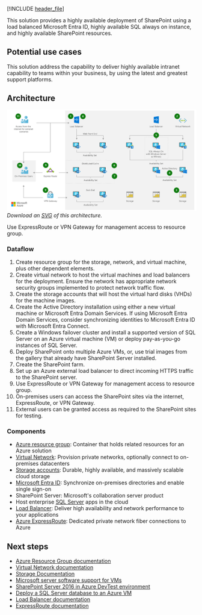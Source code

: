 [!INCLUDE [header_file](../../../includes/sol-idea-header.md)]

This solution provides a highly available deployment of SharePoint using a load balanced Microsoft Entra ID, highly available SQL always on instance, and highly available SharePoint resources.

## Potential use cases

This solution address the capability to deliver highly available intranet capability to teams within your business, by using the latest and greatest support platforms.

## Architecture

![Architecture Diagram](../media/highly-available-sharepoint-farm.png)
*Download an [SVG](../media/highly-available-sharepoint-farm.svg) of this architecture.*

<div class="architecture-tooltip-content" id="architecture-tooltip-9">
<p>Use ExpressRoute or VPN Gateway for management access to resource group.</p>
</div>

### Dataflow

1. Create resource group for the storage, network, and virtual machine, plus other dependent elements.
1. Create virtual network to host the virtual machines and load balancers for the deployment. Ensure the network has appropriate network security groups implemented to protect network traffic flow.
1. Create the storage accounts that will host the virtual hard disks (VHDs) for the machine images.
1. Create the Active Directory installation using either a new virtual machine or Microsoft Entra Domain Services. If using Microsoft Entra Domain Services,  consider synchronizing identities to Microsoft Entra ID with Microsoft Entra Connect.
1. Create a Windows failover cluster and install a supported version of SQL Server on an Azure virtual machine (VM) or deploy pay-as-you-go instances of SQL Server.
1. Deploy SharePoint onto multiple Azure VMs, or, use trial images from the gallery that already have SharePoint Server installed.
1. Create the SharePoint farm.
1. Set up an Azure external load balancer to direct incoming HTTPS traffic to the SharePoint server.
1. Use ExpressRoute or VPN Gateway for management access to resource group.
1. On-premises users can access the SharePoint sites via the internet, ExpressRoute, or VPN Gateway.
1. External users can be granted access as required to the SharePoint sites for testing.

### Components

* [Azure resource group](/azure/azure-resource-manager/management/overview#resource-groups): Container that holds related resources for an Azure solution
* [Virtual Network](/azure/well-architected/service-guides/virtual-network): Provision private networks, optionally connect to on-premises datacenters
* [Storage accounts](/azure/storage/common/storage-introduction): Durable, highly available, and massively scalable cloud storage
* [Microsoft Entra ID](/entra/fundamentals/whatis): Synchronize on-premises directories and enable single sign-on
* SharePoint Server: Microsoft's collaboration server product
* Host enterprise [SQL Server](/azure/azure-sql/virtual-machines/windows/sql-server-on-azure-vm-iaas-what-is-overview) apps in the cloud
* [Load Balancer](/azure/well-architected/service-guides/azure-load-balancer): Deliver high availability and network performance to your applications
* [Azure ExpressRoute](/azure/well-architected/service-guides/azure-expressroute): Dedicated private network fiber connections to Azure

## Next steps

* [Azure Resource Group documentation](/azure/azure-resource-manager/resource-group-overview)
* [Virtual Network documentation](/azure/virtual-network/virtual-networks-overview)
* [Storage Documentation](/azure/storage/blobs/storage-blobs-introduction)
* [Microsoft server software support for VMs](https://support.microsoft.com/help/2721672/microsoft-server-software-support-for-microsoft-azure-virtual-machines)
* [SharePoint Server 2016 in Azure DevTest environment](/sharepoint/administration/intranet-sharepoint-server-in-azure-dev-test-environment)
* [Deploy a SQL Server database to an Azure VM](/azure/azure-sql/virtual-machines/windows/create-sql-vm-portal)
* [Load Balancer documentation](/azure/load-balancer/load-balancer-standard-overview)
* [ExpressRoute documentation](/azure/expressroute)
